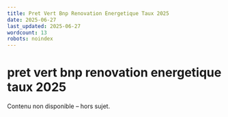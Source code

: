 ```yaml
---
title: Pret Vert Bnp Renovation Energetique Taux 2025
date: 2025-06-27
last_updated: 2025-06-27
wordcount: 13
robots: noindex
---
```


# pret vert bnp renovation energetique taux 2025

Contenu non disponible – hors sujet.